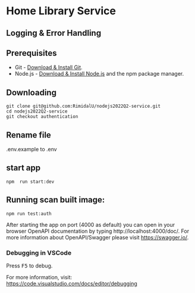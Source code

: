 # Home Library Service

## Logging & Error Handling

## Prerequisites

- Git - [Download & Install Git](https://git-scm.com/downloads).
- Node.js - [Download & Install Node.js](https://nodejs.org/en/download/) and the npm package manager.

## Downloading

```
git clone git@github.com:RimidalU/nodejs2022Q2-service.git
cd nodejs2022Q2-service
git checkout authentication
```
## Rename file

.env.example to .env

## start app

```
npm  run start:dev
```

## Running scan built image:

```
npm run test:auth
```

After starting the app on port (4000 as default) you can open
in your browser OpenAPI documentation by typing http://localhost:4000/doc/.
For more information about OpenAPI/Swagger please visit https://swagger.io/.

### Debugging in VSCode

Press <kbd>F5</kbd> to debug.

For more information, visit: https://code.visualstudio.com/docs/editor/debugging
